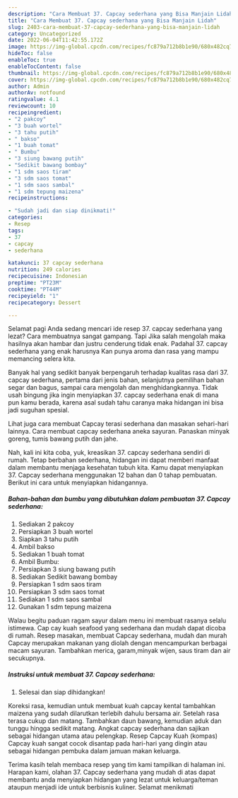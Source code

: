 ```yaml
---
description: "Cara Membuat 37. Capcay sederhana yang Bisa Manjain Lidah"
title: "Cara Membuat 37. Capcay sederhana yang Bisa Manjain Lidah"
slug: 2403-cara-membuat-37-capcay-sederhana-yang-bisa-manjain-lidah
category: Uncategorized
date: 2022-06-04T11:42:55.172Z
image: https://img-global.cpcdn.com/recipes/fc879a712b8b1e90/680x482cq70/37-capcay-sederhana-foto-resep-utama.jpg
hideToc: false
enableToc: true
enableTocContent: false
thumbnail: https://img-global.cpcdn.com/recipes/fc879a712b8b1e90/680x482cq70/37-capcay-sederhana-foto-resep-utama.jpg
cover: https://img-global.cpcdn.com/recipes/fc879a712b8b1e90/680x482cq70/37-capcay-sederhana-foto-resep-utama.jpg
author: Admin
authorAv: notfound
ratingvalue: 4.1
reviewcount: 10
recipeingredient:
- "2 pakcoy"
- "3 buah wortel"
- "3 tahu putih"
- " bakso"
- "1 buah tomat"
- " Bumbu"
- "3 siung bawang putih"
- "Sedikit bawang bombay"
- "1 sdm saos tiram"
- "3 sdm saos tomat"
- "1 sdm saos sambal"
- "1 sdm tepung maizena"
recipeinstructions:

- "Sudah jadi dan siap dinikmati!"
categories:
- Resep
tags:
- 37
- capcay
- sederhana

katakunci: 37 capcay sederhana 
nutrition: 249 calories
recipecuisine: Indonesian
preptime: "PT23M"
cooktime: "PT44M"
recipeyield: "1"
recipecategory: Dessert

---
```



Selamat pagi Anda sedang mencari ide resep 37. capcay sederhana yang lezat? Cara membuatnya sangat gampang. Tapi Jika salah mengolah maka hasilnya akan hambar dan justru cenderung tidak enak. Padahal 37. capcay sederhana yang enak harusnya Kan punya aroma dan rasa yang mampu memancing selera kita.


Banyak hal yang sedikit banyak berpengaruh terhadap kualitas rasa dari 37. capcay sederhana, pertama dari jenis bahan, selanjutnya pemilihan bahan segar dan bagus, sampai cara mengolah dan menghidangkannya. Tidak usah bingung jika ingin menyiapkan 37. capcay sederhana enak di mana pun kamu berada, karena asal sudah tahu caranya maka hidangan ini bisa jadi suguhan spesial.

Lihat juga cara membuat Capcay terasi sederhana dan masakan sehari-hari lainnya. Cara membuat capcay sederhana aneka sayuran. Panaskan minyak goreng, tumis bawang putih dan jahe.


Nah, kali ini kita coba, yuk, kreasikan 37. capcay sederhana sendiri di rumah. Tetap berbahan sederhana, hidangan ini dapat memberi manfaat dalam membantu menjaga kesehatan tubuh kita. Kamu dapat menyiapkan 37. Capcay sederhana menggunakan 12 bahan dan 0 tahap pembuatan. Berikut ini cara untuk menyiapkan hidangannya.

<!--inarticleads1-->

##### Bahan-bahan dan bumbu yang dibutuhkan dalam pembuatan 37. Capcay sederhana:

1. Sediakan 2 pakcoy
1. Persiapkan 3 buah wortel
1. Siapkan 3 tahu putih
1. Ambil  bakso
1. Sediakan 1 buah tomat
1. Ambil  Bumbu:
1. Persiapkan 3 siung bawang putih
1. Sediakan Sedikit bawang bombay
1. Persiapkan 1 sdm saos tiram
1. Persiapkan 3 sdm saos tomat
1. Sediakan 1 sdm saos sambal
1. Gunakan 1 sdm tepung maizena


Walau begitu paduan ragam sayur dalam menu ini membuat rasanya selalu istimewa. Cap cay kuah seafood yang sederhana dan mudah dapat dicoba di rumah. Resep masakan, membuat Capcay sederhana, mudah dan murah Capcay merupakan makanan yang diolah dengan mencampurkan berbagai macam sayuran. Tambahkan merica, garam,minyak wijen, saus tiram dan air secukupnya. 

<!--inarticleads2-->

##### Instruksi untuk membuat 37. Capcay sederhana:


1. Selesai dan siap dihidangkan!

Koreksi rasa, kemudian untuk membuat kuah capcay kental tambahkan maizena yang sudah dilarutkan terlebih dahulu bersama air. Setelah rasa terasa cukup dan matang. Tambahkan daun bawang, kemudian aduk dan tunggu hingga sedikit matang. Angkat capcay sederhana dan sajikan sebagai hidangan utama atau pelengkap. Resep Capcay Kuah (kompas) Capcay kuah sangat cocok disantap pada hari-hari yang dingin atau sebagai hidangan pembuka dalam jamuan makan keluarga. 

Terima kasih telah membaca resep yang tim kami tampilkan di halaman ini. Harapan kami, olahan 37. Capcay sederhana yang mudah di atas dapat membantu anda menyiapkan hidangan yang lezat untuk keluarga/teman ataupun menjadi ide untuk berbisnis kuliner. Selamat menikmati
